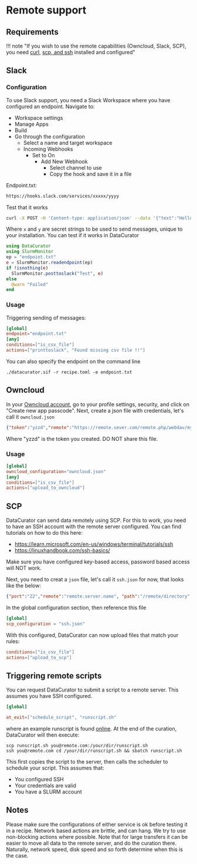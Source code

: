 # Remote support


## Requirements
!!! note "If you wish to use the remote capabilities (Owncloud, Slack, SCP), you need [curl](https://curl.se/download.html), [scp, and ssh](https://www.openssh.com/) installed and configured"

## Slack

### Configuration
To use Slack support, you need a Slack Workspace where you have configured an endpoint.
Navigate to:
- Workspace settings
- Manage Apps
- Build
- Go through the configuration
  - Select a name and target workspace
  - Incoming Webhooks
    - Set to On
      - Add New Webhook
        - Select channel to use
        - Copy the hook and save it in a file

Endpoint.txt:
```bash
https://hooks.slack.com/services/xxxxx/yyyy
```
Test that it works
```bash
curl -X POST -H 'Content-type: application/json' --data '{"text":"Hello, World!"}' https://hooks.slack.com/services/xxx/yyyyyy
```
Where `x` and `y` are secret strings to be used to send messages, unique to your installation.
You can test if it works in DataCurator
```julia
using DataCurator
using SlurmMonitor
ep = "endpoint.txt"
e = SlurmMonitor.readendpoint(ep)
if !isnothing(e)
  SlurmMonitor.posttoslack("Test", e)
else
  @warn "Failed"
end
```
### Usage
Triggering sending of messages:

```toml
[global]
endpoint="endpoint.txt"
[any]
conditions=["is_csv_file"]
actions=["printtoslack", "Found missing csv file !!"]
```
You can also specify the endpoint on the command line
```
./datacurator.sif -r recipe.toml -e endpoint.txt
```

## Owncloud
In your [Owncloud account](https://owncloud.com/), go to your profile settings, security, and click on "Create new app passcode".
Next, create a json file with credentials, let's call it `owncloud.json`
```json
{"token":"yzzd","remote":"https://remote.sever.com/remote.php/webdav/my/directory/","user":"you"}
```
Where "yzzd" is the token you created.
DO NOT share this file.

### Usage
```toml
[global]
owncloud_configuration="owncloud.json"
[any]
conditions=["is_csv_file"]
actions=["upload_to_owncloud"]
```

## SCP
DataCurator can send data remotely using SCP.
For this to work, you need to have an SSH account with the remote server configured.
You can find tutorials on how to do this here:
- https://learn.microsoft.com/en-us/windows/terminal/tutorials/ssh
- https://linuxhandbook.com/ssh-basics/

Make sure you have configured key-based access, password based access will NOT work.

Next, you need to creat a `json` file, let's call it `ssh.json` for now, that looks like the below:
```json
{"port":"22","remote":"remote.server.name", "path":"/remote/directory","user":"you"}
```
In the global configuration section, then reference this file
```toml
[global]
scp_configuration = "ssh.json"
```
With this configured, DataCurator can now upload files that match your rules:
```toml
conditions=["is_csv_file"]
actions=["upload_to_scp"]
```

## Triggering remote scripts
You can request DataCurator to submit a script to a remote server.
This assumes you have SSH configured.
```toml
[global]

at_exit=["schedule_script", "runscript.sh"
```
where an example runscript is found [online](https://github.com/bencardoen/DataCurator.jl/blob/main/scripts/example_slurm.sh).
At the end of the curation, DataCurator will then execute:
```
scp runscript.sh you@remote.com:/your/dir/runscript.sh
ssh you@remote.com cd /your/dir/runscript.sh && sbatch runscript.sh
```
This first copies the script to the server, then calls the scheduler to schedule your script.
This assumes that:
- You configured SSH
- Your credentials are valid
- You have a SLURM account




## Notes
Please make sure the configurations of either service is ok before testing it in a recipe. Network based actions are brittle, and can hang. We try to use non-blocking actions where possible.
Note that for large transfers it can be easier to move all data to the remote server, and do the curation there. Naturally, network speed, disk speed and so forth determine when this is the case.
